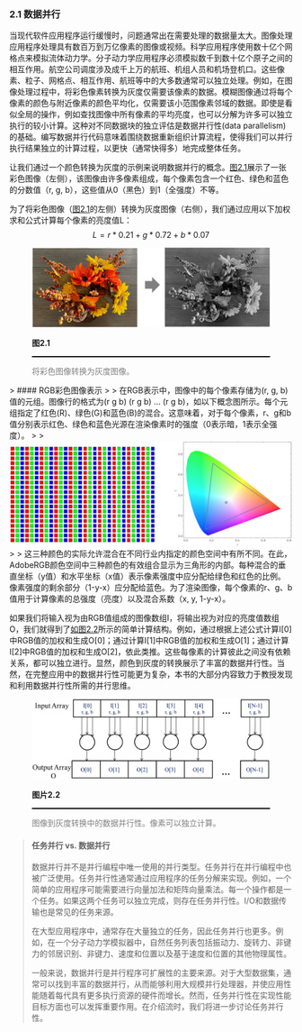 ### 2.1 数据并行

当现代软件应用程序运行缓慢时，问题通常出在需要处理的数据量太大。图像处理应用程序处理具有数百万到万亿像素的图像或视频。科学应用程序使用数十亿个网格点来模拟流体动力学。分子动力学应用程序必须模拟数千到数十亿个原子之间的相互作用。航空公司调度涉及成千上万的航班、机组人员和机场登机口。这些像素、粒子、网格点、相互作用、航班等中的大多数通常可以独立处理。例如，在图像处理过程中，将彩色像素转换为灰度仅需要该像素的数据。模糊图像通过将每个像素的颜色与附近像素的颜色平均化，仅需要该小范围像素邻域的数据。即使是看似全局的操作，例如查找图像中所有像素的平均亮度，也可以分解为许多可以独立执行的较小计算。这种对不同数据块的独立评估是数据并行性(data parallelism)的基础。编写数据并行代码意味着围绕数据重新组织计算流程，使得我们可以并行执行结果独立的计算过程，以更快（通常快得多）地完成整体任务。

让我们通过一个颜色转换为灰度的示例来说明数据并行的概念。[图2.1](#fig2.1)展示了一张彩色图像（左侧），该图像由许多像素组成，每个像素包含一个红色、绿色和蓝色的分数值（r, g, b），这些值从0（黑色）到1（全强度）不等。

为了将彩色图像（[图2.1](#fig2.1)的左侧）转换为灰度图像（右侧），我们通过应用以下加权求和公式计算每个像素的亮度值L：
$$
L = r * 0.21 + g * 0.72 + b * 0.07
$$

<figure>
    <style>
     hr {
         border: none;
         height: 2px;
         background-color: black;
         margin: 5px auto;
     }
	</style>
    <img id="fig2.1" src="..\pic\chapter2\fig2.1.jpeg">
    <figcaption>
        <p class="no-indent" style="font-weight: bold;">
        图2.1
        </p>
       	<hr style="border: none; height: 2px; background-color: black; margin: 5px auto;">
        <p class="no-indent" style="font-family: 'Arial', 'Helvetica', sans-serif;color: #808080">
            将彩色图像转换为灰度图像。
        </p>
    </figcaption>
</figure>
> #### RGB彩色图像表示
>
> 在RGB表示中，图像中的每个像素存储为(r, g, b)值的元组。图像行的格式为(r g b) (r g b) … (r g b)，如以下概念图所示。每个元组指定了红色(R)、绿色(G)和蓝色(B)的混合。这意味着，对于每个像素，r、g和b值分别表示红色、绿色和蓝色光源在渲染像素时的强度（0表示暗，1表示全强度）。
>
> <img id="rgb" src="..\pic\chapter2\rgb.jpeg" alt="图1.1">
>
> 这三种颜色的实际允许混合在不同行业内指定的颜色空间中有所不同。在此，AdobeRGB颜色空间中三种颜色的有效组合显示为三角形的内部。每种混合的垂直坐标（y值）和水平坐标（x值）表示像素强度中应分配给绿色和红色的比例。像素强度的剩余部分（1-y-x）应分配给蓝色。为了渲染图像，每个像素的r、g、b值用于计算像素的总强度（亮度）以及混合系数（x, y, 1-y-x）。

如果我们将输入视为由RGB值组成的图像数组I，将输出视为对应的亮度值数组O，我们就得到了[如图2.2](#fig2.2)所示的简单计算结构。例如，通过根据上述公式计算I[0]中RGB值的加权和生成O[0]；通过计算I[1]中RGB值的加权和生成O[1]；通过计算I[2]中RGB值的加权和生成O[2]，依此类推。这些每像素的计算彼此之间没有依赖关系，都可以独立进行。显然，颜色到灰度的转换展示了丰富的数据并行性。当然，在完整应用中的数据并行性可能更为复杂，本书的大部分内容致力于教授发现和利用数据并行性所需的并行思维。

<figure>
    <style>
     hr {
         border: none;
         height: 2px;
         background-color: black;
         margin: 5px auto;
     }
	</style>
    <img id="fig2.2" src="..\pic\chapter2\fig2.2.jpeg">
    <figcaption>
        <p class="no-indent" style="font-weight: bold;">
        图片2.2
        </p>
       	<hr style="border: none; height: 2px; background-color: black; margin: 5px auto;">
        <p class="no-indent" style="font-family: 'Arial', 'Helvetica', sans-serif;color: #808080">
            图像到灰度转换中的数据并行性。像素可以独立计算。
        </p>
    </figcaption>
</figure>

> #### 任务并行 vs. 数据并行
>
> 数据并行并不是并行编程中唯一使用的并行类型。任务并行在并行编程中也被广泛使用。任务并行性通常通过应用程序的任务分解来实现。例如，一个简单的应用程序可能需要进行向量加法和矩阵向量乘法。每一个操作都是一个任务。如果这两个任务可以独立完成，则存在任务并行性。I/O和数据传输也是常见的任务来源。
>
> 在大型应用程序中，通常存在大量独立的任务，因此任务并行也更多。例如，在一个分子动力学模拟器中，自然任务列表包括振动力、旋转力、非键力的邻居识别、非键力、速度和位置以及基于速度和位置的其他物理属性。
>
> 一般来说，数据并行是并行程序可扩展性的主要来源。对于大型数据集，通常可以找到丰富的数据并行，从而能够利用大规模并行处理器，并使应用性能随着每代具有更多执行资源的硬件而增长。然而，任务并行性在实现性能目标方面也可以发挥重要作用。在介绍流时，我们将进一步讨论任务并行性。
